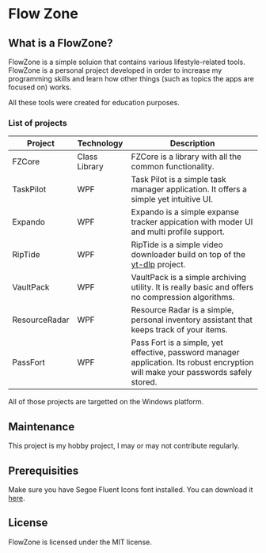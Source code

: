 # Flow Zone
## What is a FlowZone?

<p>FlowZone is a simple soluion that contains various lifestyle-related tools. FlowZone is a personal project developed in order to increase my programming skills and learn how other things (such as topics the apps are focused on) works.</p>

<p>All these tools were created for education purposes.</p>

### List of projects

|Project|Technology|Description|
|-------|----------|-----------|
|FZCore|Class Library|FZCore is a library with all the common functionality.|
|TaskPilot|WPF|Task Pilot is a simple task manager application. It offers a simple yet intuitive UI.|
|Expando|WPF|Expando is a simple expanse tracker appication with moder UI and multi profile support.|
|RipTide|WPF|RipTide is a simple video downloader build on top of the [yt-dlp](https://github.com/yt-dlp/yt-dlp) project.|
|VaultPack|WPF|VaultPack is a simple archiving utility. It is really basic and offers no compression algorithms.|
|ResourceRadar|WPF|Resource Radar is a simple, personal inventory assistant that keeps track of your items.|
|PassFort|WPF|Pass Fort is a simple, yet effective, password manager application. Its robust encryption will make your passwords safely stored.|

<p>All of those projects are targetted on the Windows platform.</p>

## Maintenance
<p>This project is my hobby project, I may or may not contribute regularly.</p>

## Prerequisities
<p>Make sure you have Segoe Fluent Icons font installed. You can download it <a href="https://aka.ms/SegoeFluentIcons">here</a>.</p>

## License
<p>FlowZone is licensed under the MIT license.</p>